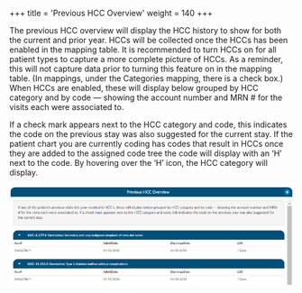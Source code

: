 +++
title = 'Previous HCC Overview'
weight = 140
+++
 
The previous HCC overview will display the HCC history to show for both the current and prior year.
HCCs will be collected once the HCCs has been enabled in the mapping table. It is recommended to turn
HCCs on for all patient types to capture a more complete picture of HCCs. As a reminder, this will not
capture data prior to turning this feature on in the mapping table. (In mappings, under the Categories
mapping, there is a check box.) When HCCs are enabled, these will display below grouped by HCC
category and by code — showing the account number and MRN # for the visits each were associated to.

If a check mark appears next to the HCC category and code, this indicates the code on the previous stay
was also suggested for the current stay. If the patient chart you are currently coding has codes that
result in HCCs once they are added to the assigned code tree the code will display with an ‘H’ next to the
code. By hovering over the ‘H’ icon, the HCC category will display.

![Previous HCC Overview](image-207.png)